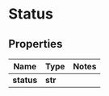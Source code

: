 # Status

## Properties
Name | Type | Notes
------------ | ------------- | -------------
**status** | **str** |


